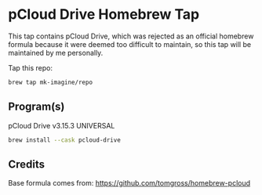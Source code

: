 # pCloud Drive Homebrew Tap

This tap contains pCloud Drive, which was rejected as an official homebrew formula because it were deemed too difficult to maintain, so this tap will be maintained by me personally.

Tap this repo:
```bash
brew tap mk-imagine/repo
```

## Program(s)

pCloud Drive v3.15.3 UNIVERSAL
```bash
brew install --cask pcloud-drive
```

## Credits

Base formula comes from: https://github.com/tomgross/homebrew-pcloud
